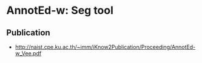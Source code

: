 AnnotEd-w: Seg tool
===================

Publication
-----------
* http://naist.cpe.ku.ac.th/~imm/iKnow2Publication/Proceeding/AnnotEd-w_Vee.pdf
